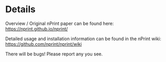 # Details
Overview / Original nPrint paper can be found here: https://nprint.github.io/nprint/

Detailed usage and installation information can be found in the nPrint wiki: https://github.com/nprint/nprint/wiki

There will be bugs! Please report any you see.
